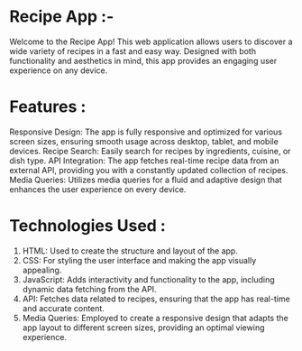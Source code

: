 # Recipe App :-

Welcome to the Recipe App! This web application allows users to discover a wide variety of recipes in a fast and easy way. Designed with both functionality and aesthetics in mind, this app provides an engaging user experience on any device.

# Features : 

Responsive Design: The app is fully responsive and optimized for various screen sizes, ensuring smooth usage across desktop, tablet, and mobile devices.
Recipe Search: Easily search for recipes by ingredients, cuisine, or dish type.
API Integration: The app fetches real-time recipe data from an external API, providing you with a constantly updated collection of recipes.
Media Queries: Utilizes media queries for a fluid and adaptive design that enhances the user experience on every device.

# Technologies Used : 

1. HTML: Used to create the structure and layout of the app.
2. CSS: For styling the user interface and making the app visually appealing.
3. JavaScript: Adds interactivity and functionality to the app, including dynamic data fetching from the API.
4. API: Fetches data related to recipes, ensuring that the app has real-time and accurate content.
5. Media Queries: Employed to create a responsive design that adapts the app layout to different screen sizes, providing an optimal viewing experience.
